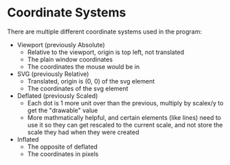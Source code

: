 # Coordinate Systems

There are multiple different coordinate systems used in the program:

- Viewport (previously Absolute)
  - Relative to the viewport, origin is top left, not translated
  - The plain window coordinates
  - The coordinates the mouse would be in
- SVG (previously Relative)
  - Translated, origin is (0, 0) of the svg element
  - The coordinates of the svg element
- Deflated (previously Scaled)
  - Each dot is 1 more unit over than the previous, multiply by scalex/y to get the "drawable" value
  - More mathmatically helpful, and certain elements (like lines) need to use it so they can get rescaled to the current scale, and not store the scale they had when they were created
- Inflated
  - The opposite of deflated
  - The coordinates in pixels
